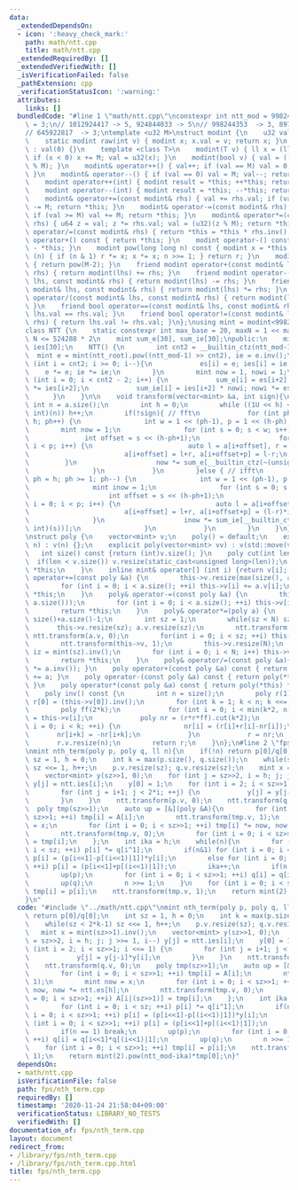 ```yaml
---
data:
  _extendedDependsOn:
  - icon: ':heavy_check_mark:'
    path: math/ntt.cpp
    title: math/ntt.cpp
  _extendedRequiredBy: []
  _extendedVerifiedWith: []
  _isVerificationFailed: false
  _pathExtension: cpp
  _verificationStatusIcon: ':warning:'
  attributes:
    links: []
  bundledCode: "#line 1 \"math/ntt.cpp\"\nconstexpr int ntt_mod = 998244353, ntt_root\
    \ = 3;\n// 1012924417 -> 5, 924844033 -> 5\n// 998244353  -> 3, 897581057 -> 3\n\
    // 645922817  -> 3;\ntemplate <u32 M>\nstruct modint {\n    u32 val;\npublic:\n\
    \    static modint raw(int v) { modint x; x.val = v; return x; }\n    modint()\
    \ : val(0) {}\n    template <class T>\n    modint(T v) { ll x = (ll)(v%(ll)(M));\
    \ if (x < 0) x += M; val = u32(x); }\n    modint(bool v) { val = ((unsigned int)(v)\
    \ % M); }\n    modint& operator++() { val++; if (val == M) val = 0; return *this;\
    \ }\n    modint& operator--() { if (val == 0) val = M; val--; return *this; }\n\
    \    modint operator++(int) { modint result = *this; ++*this; return result; }\n\
    \    modint operator--(int) { modint result = *this; --*this; return result; }\n\
    \    modint& operator+=(const modint& rhs) { val += rhs.val; if (val >= M) val\
    \ -= M; return *this; }\n    modint& operator-=(const modint& rhs) { val -= rhs.val;\
    \ if (val >= M) val += M; return *this; }\n    modint& operator*=(const modint&\
    \ rhs) { u64 z = val; z *= rhs.val; val = (u32)(z % M); return *this; }\n    modint&\
    \ operator/=(const modint& rhs) { return *this = *this * rhs.inv(); }\n    modint\
    \ operator+() const { return *this; }\n    modint operator-() const { return modint()\
    \ - *this; }\n    modint pow(long long n) const { modint x = *this, r = 1; while\
    \ (n) { if (n & 1) r *= x; x *= x; n >>= 1; } return r; }\n    modint inv() const\
    \ { return pow(M-2); }\n    friend modint operator+(const modint& lhs, const modint&\
    \ rhs) { return modint(lhs) += rhs; }\n    friend modint operator-(const modint&\
    \ lhs, const modint& rhs) { return modint(lhs) -= rhs; }\n    friend modint operator*(const\
    \ modint& lhs, const modint& rhs) { return modint(lhs) *= rhs; }\n    friend modint\
    \ operator/(const modint& lhs, const modint& rhs) { return modint(lhs) /= rhs;\
    \ }\n    friend bool operator==(const modint& lhs, const modint& rhs) { return\
    \ lhs.val == rhs.val; }\n    friend bool operator!=(const modint& lhs, const modint&\
    \ rhs) { return lhs.val != rhs.val; }\n};\nusing mint = modint<998244353>;\n\n\
    class NTT {\n    static constexpr int max_base = 20, maxN = 1 << max_base; //\
    \ N <= 524288 * 2\n    mint sum_e[30], sum_ie[30];\npublic:\n    mint es[30],\
    \ ies[30];\n    NTT() {\n        int cnt2 = __builtin_ctz(ntt_mod-1);\n      \
    \  mint e = mint(ntt_root).pow((ntt_mod-1) >> cnt2), ie = e.inv();\n        for\
    \ (int i = cnt2; i >= 0; i--){\n            es[i] = e; ies[i] = ie;\n        \
    \    e *= e; ie *= ie;\n        }\n        mint now = 1, nowi = 1;\n        for\
    \ (int i = 0; i < cnt2 - 2; i++) {\n            sum_e[i] = es[i+2] * now; now\
    \ *= ies[i+2];\n            sum_ie[i] = ies[i+2] * nowi; nowi *= es[i+2];\n  \
    \      }\n    }\n\n    void transform(vector<mint> &a, int sign){\n        const\
    \ int n = a.size();\n        int h = 0;\n        while ((1U << h) < (unsigned\
    \ int)(n)) h++;\n        if(!sign){ // fft\n            for (int ph = 1; ph <=\
    \ h; ph++) {\n                int w = 1 << (ph-1), p = 1 << (h-ph);\n        \
    \        mint now = 1;\n                for (int s = 0; s < w; s++) {\n      \
    \              int offset = s << (h-ph+1);\n                    for (int i = 0;\
    \ i < p; i++) {\n                        auto l = a[i+offset], r = a[i+offset+p]*now;\n\
    \                        a[i+offset] = l+r, a[i+offset+p] = l-r;\n           \
    \         }\n                    now *= sum_e[__builtin_ctz(~(unsigned int)(s))];\n\
    \                }\n            }\n        }else { // ifft\n            for (int\
    \ ph = h; ph >= 1; ph--) {\n                int w = 1 << (ph-1), p = 1 << (h-ph);\n\
    \                mint inow = 1;\n                for (int s = 0; s < w; s++) {\n\
    \                    int offset = s << (h-ph+1);\n                    for (int\
    \ i = 0; i < p; i++) {\n                        auto l = a[i+offset], r = a[i+offset+p];\n\
    \                        a[i+offset] = l+r, a[i+offset+p] = (l-r)*inow;\n    \
    \                }\n                    inow *= sum_ie[__builtin_ctz(~(unsigned\
    \ int)(s))];\n                }\n            }\n        }\n    }\n};\n\nNTT ntt;\n\
    \nstruct poly {\n    vector<mint> v;\n    poly() = default;\n    explicit poly(int\
    \ n) : v(n) {};\n    explicit poly(vector<mint> vv) : v(std::move(vv)) {};\n \
    \   int size() const {return (int)v.size(); }\n    poly cut(int len){\n      \
    \  if(len < v.size()) v.resize(static_cast<unsigned long>(len));\n        return\
    \ *this;\n    }\n    inline mint& operator[] (int i) {return v[i]; }\n    poly&\
    \ operator+=(const poly &a) {\n        this->v.resize(max(size(), a.size()));\n\
    \        for (int i = 0; i < a.size(); ++i) this->v[i] += a.v[i];\n        return\
    \ *this;\n    }\n    poly& operator-=(const poly &a) {\n        this->v.resize(max(size(),\
    \ a.size()));\n        for (int i = 0; i < a.size(); ++i) this->v[i] -= a.v[i];\n\
    \        return *this;\n    }\n    poly& operator*=(poly a) {\n        int N =\
    \ size()+a.size()-1;\n        int sz = 1;\n        while(sz < N) sz <<= 1;\n \
    \       this->v.resize(sz); a.v.resize(sz);\n        ntt.transform(this->v, 0);\
    \ ntt.transform(a.v, 0);\n        for(int i = 0; i < sz; ++i) this->v[i] *= a.v[i];\n\
    \        ntt.transform(this->v, 1);\n        this->v.resize(N);\n        mint\
    \ iz = mint(sz).inv();\n        for (int i = 0; i < N; i++) this->v[i] *= iz;\n\
    \        return *this;\n    }\n    poly& operator/=(const poly &a){ return (*this\
    \ *= a.inv()); }\n    poly operator+(const poly &a) const { return poly(*this)\
    \ += a; }\n    poly operator-(const poly &a) const { return poly(*this) -= a;\
    \ }\n    poly operator*(const poly &a) const { return poly(*this) *= a; }\n\n\
    \    poly inv() const {\n        int n = size();\n        poly r(1);\n       \
    \ r[0] = (this->v[0]).inv();\n        for (int k = 1; k < n; k <<= 1) {\n    \
    \        poly ff(2*k);\n            for (int i = 0; i < min(k*2, n); ++i) ff[i]\
    \ = this->v[i];\n            poly nr = (r*r*ff).cut(k*2);\n            for (int\
    \ i = 0; i < k; ++i) {\n                nr[i] = (r[i]+r[i]-nr[i]);\n         \
    \       nr[i+k] = -nr[i+k];\n            }\n            r = nr;\n        }\n \
    \       r.v.resize(n);\n        return r;\n    }\n};\n#line 2 \"fps/nth_term.cpp\"\
    \nmint nth_term(poly p, poly q, ll n){\n    if(!n) return p[0]/q[0];\n    int\
    \ sz = 1, h = 0;\n    int k = max(p.size(), q.size());\n    while(sz < 2*k-1)\
    \ sz <<= 1, h++;\n    p.v.resize(sz); q.v.resize(sz);\n    mint x = mint(sz>>1).inv();\n\
    \    vector<mint> y(sz>>1, 0);\n    for (int j = sz>>2, i = h; j; j >>= 1, i--)\
    \ y[j] = ntt.ies[i];\n    y[0] = 1;\n    for (int i = 2; i < sz>>1; i <<= 1) {\n\
    \        for (int j = i+1; j < 2*i; ++j) {\n            y[j] = y[j-i]*y[i];\n\
    \        }\n    }\n    ntt.transform(p.v, 0);\n    ntt.transform(q.v, 0);\n  \
    \  poly tmp(sz>>1);\n    auto up = [&](poly &A){\n        for (int i = 0; i <\
    \ sz>>1; ++i) tmp[i] = A[i];\n        ntt.transform(tmp.v, 1);\n        mint now\
    \ = x;\n        for (int i = 0; i < sz>>1; ++i) tmp[i] *= now, now *= ntt.es[h];\n\
    \        ntt.transform(tmp.v, 0);\n        for (int i = 0; i < sz>>1; ++i) A[i|(sz>>1)]\
    \ = tmp[i];\n    };\n    int ika = h;\n    while(n){\n        for (int i = 0;\
    \ i < sz; ++i) p[i] *= q[i^1];\n        if(n&1) for (int i = 0; i < sz>>1; ++i)\
    \ p[i] = (p[i<<1]-p[(i<<1)|1])*y[i];\n        else for (int i = 0; i < sz>>1;\
    \ ++i) p[i] = (p[i<<1]+p[(i<<1)|1]);\n        ika++;\n        if(n == 1) break;\n\
    \        up(p);\n        for (int i = 0; i < sz>>1; ++i) q[i] = q[i<<1]*q[(i<<1)|1];\n\
    \        up(q);\n        n >>= 1;\n    }\n    for (int i = 0; i < sz>>1; ++i)\
    \ tmp[i] = p[i];\n    ntt.transform(tmp.v, 1);\n    return mint(2).pow(ntt_mod-ika)*tmp[0];\n\
    }\n"
  code: "#include \"../math/ntt.cpp\"\nmint nth_term(poly p, poly q, ll n){\n    if(!n)\
    \ return p[0]/q[0];\n    int sz = 1, h = 0;\n    int k = max(p.size(), q.size());\n\
    \    while(sz < 2*k-1) sz <<= 1, h++;\n    p.v.resize(sz); q.v.resize(sz);\n \
    \   mint x = mint(sz>>1).inv();\n    vector<mint> y(sz>>1, 0);\n    for (int j\
    \ = sz>>2, i = h; j; j >>= 1, i--) y[j] = ntt.ies[i];\n    y[0] = 1;\n    for\
    \ (int i = 2; i < sz>>1; i <<= 1) {\n        for (int j = i+1; j < 2*i; ++j) {\n\
    \            y[j] = y[j-i]*y[i];\n        }\n    }\n    ntt.transform(p.v, 0);\n\
    \    ntt.transform(q.v, 0);\n    poly tmp(sz>>1);\n    auto up = [&](poly &A){\n\
    \        for (int i = 0; i < sz>>1; ++i) tmp[i] = A[i];\n        ntt.transform(tmp.v,\
    \ 1);\n        mint now = x;\n        for (int i = 0; i < sz>>1; ++i) tmp[i] *=\
    \ now, now *= ntt.es[h];\n        ntt.transform(tmp.v, 0);\n        for (int i\
    \ = 0; i < sz>>1; ++i) A[i|(sz>>1)] = tmp[i];\n    };\n    int ika = h;\n    while(n){\n\
    \        for (int i = 0; i < sz; ++i) p[i] *= q[i^1];\n        if(n&1) for (int\
    \ i = 0; i < sz>>1; ++i) p[i] = (p[i<<1]-p[(i<<1)|1])*y[i];\n        else for\
    \ (int i = 0; i < sz>>1; ++i) p[i] = (p[i<<1]+p[(i<<1)|1]);\n        ika++;\n\
    \        if(n == 1) break;\n        up(p);\n        for (int i = 0; i < sz>>1;\
    \ ++i) q[i] = q[i<<1]*q[(i<<1)|1];\n        up(q);\n        n >>= 1;\n    }\n\
    \    for (int i = 0; i < sz>>1; ++i) tmp[i] = p[i];\n    ntt.transform(tmp.v,\
    \ 1);\n    return mint(2).pow(ntt_mod-ika)*tmp[0];\n}"
  dependsOn:
  - math/ntt.cpp
  isVerificationFile: false
  path: fps/nth_term.cpp
  requiredBy: []
  timestamp: '2020-11-24 21:58:04+09:00'
  verificationStatus: LIBRARY_NO_TESTS
  verifiedWith: []
documentation_of: fps/nth_term.cpp
layout: document
redirect_from:
- /library/fps/nth_term.cpp
- /library/fps/nth_term.cpp.html
title: fps/nth_term.cpp
---
```

